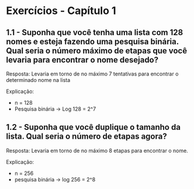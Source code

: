 # Exercícios - Capítulo 1

## 1.1 - Suponha que você tenha uma lista com 128 nomes e esteja fazendo uma pesquisa binária. Qual seria o número máximo de etapas que você levaria para encontrar o nome desejado?

Resposta: Levaria em torno de no máximo 7 tentativas para encontrar o determinado nome na lista

Explicação:
- n = 128
- Pesquisa binária -> Log 128 = 2^7

## 1.2 - Suponha que você duplique o tamanho da lista. Qual seria o número de etapas agora?

Resposta: Levaria em torno de no máximo 8 etapas para encontrar o nome.

Explicação:
- n = 256
- pesquisa binária -> log 256 = 2^8